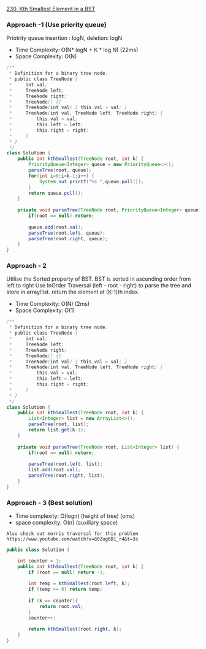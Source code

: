 [230. Kth Smallest Element in a BST](https://leetcode.com/problems/kth-smallest-element-in-a-bst/)

### Approach -1 (Use priority queue)

Priotrity queue insertion : logN, deletion: logN

- Time Complexity: O(N* logN + K * log N)  (22ms)
- Space Complexity: O(N)

```java
/**
 * Definition for a binary tree node.
 * public class TreeNode {
 *     int val;
 *     TreeNode left;
 *     TreeNode right;
 *     TreeNode() {}
 *     TreeNode(int val) { this.val = val; }
 *     TreeNode(int val, TreeNode left, TreeNode right) {
 *         this.val = val;
 *         this.left = left;
 *         this.right = right;
 *     }
 * }
 */
class Solution {
    public int kthSmallest(TreeNode root, int k) {
        PriorityQueue<Integer> queue = new PriorityQueue<>();
        parseTree(root, queue);
        for(int i=0;i<k-1;i++) {
            System.out.printf("%s ",queue.poll());
        }
        return queue.poll();
    }
    
    private void parseTree(TreeNode root, PriorityQueue<Integer> queue) {
        if(root == null) return;
        
        queue.add(root.val);
        parseTree(root.left, queue);
        parseTree(root.right, queue);
    }
}
```


### Approach - 2

Utilise the Sorted property of BST. BST is sorted in ascending order from left to right
Use InOrder Traversal (left - root - right) to parse the tree and store in array/list.
return the element at (K-1)th index.

- Time Complexity: O(N) (2ms)
- Space Complexity: O(1)

```java
/**
 * Definition for a binary tree node.
 * public class TreeNode {
 *     int val;
 *     TreeNode left;
 *     TreeNode right;
 *     TreeNode() {}
 *     TreeNode(int val) { this.val = val; }
 *     TreeNode(int val, TreeNode left, TreeNode right) {
 *         this.val = val;
 *         this.left = left;
 *         this.right = right;
 *     }
 * }
 */
class Solution {
    public int kthSmallest(TreeNode root, int k) {
        List<Integer> list = new ArrayList<>();
        parseTree(root, list);
        return list.get(k-1);   
    }
    
    private void parseTree(TreeNode root, List<Integer> list) {
        if(root == null) return;
        
        parseTree(root.left, list);
        list.add(root.val);
        parseTree(root.right, list);
    }
}
```


### Approach - 3 (Best solution)

- Time complexity: O(logn) (height of tree)     (oms)
- space complexity: O(n) (auxiliary space)

```text
Also check out morris traversal for this problem https://www.youtube.com/watch?v=80Zug6D1_r4&t=3s
```

```java
public class Solution {

    int counter = 1;
    public int kthSmallest(TreeNode root, int k) {
        if (root == null) return -1;
        
        int temp = kthSmallest(root.left, k);        
        if (temp >= 0) return temp;
        
        if (k == counter){
            return root.val;
        }                
        counter++;
        
        return kthSmallest(root.right, k);
    }
}
```

